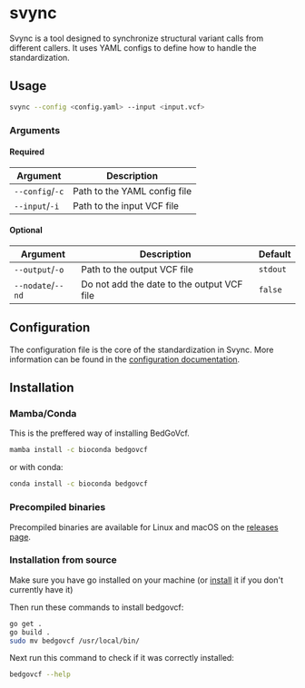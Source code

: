 # svync
Svync is a tool designed to synchronize structural variant calls from different callers. It uses YAML configs to define how to handle the standardization. 

## Usage
```bash
svync --config <config.yaml> --input <input.vcf>
```

### Arguments
#### Required
| Argument | Description |
| --- | --- |
| `--config`/`-c` | Path to the YAML config file |
| `--input`/`-i` | Path to the input VCF file |

#### Optional
| Argument | Description | Default |
| --- | --- | --- |
| `--output`/`-o` | Path to the output VCF file | `stdout` |
| `--nodate`/`--nd` | Do not add the date to the output VCF file | `false` |

## Configuration
The configuration file is the core of the standardization in Svync. More information can be found in the [configuration documentation](docs/configuration.md).


## Installation
### Mamba/Conda
This is the preffered way of installing BedGoVcf.

```bash
mamba install -c bioconda bedgovcf
```

or with conda:
  
```bash 
conda install -c bioconda bedgovcf
```

### Precompiled binaries
Precompiled binaries are available for Linux and macOS on the [releases page](https://github.com/nvnieuwk/svync/releases).


### Installation from source
Make sure you have go installed on your machine (or [install](https://go.dev/doc/install) it if you don't currently have it)

Then run these commands to install bedgovcf:

```bash
go get .
go build .
sudo mv bedgovcf /usr/local/bin/
```

Next run this command to check if it was correctly installed:

```bash
bedgovcf --help
```

